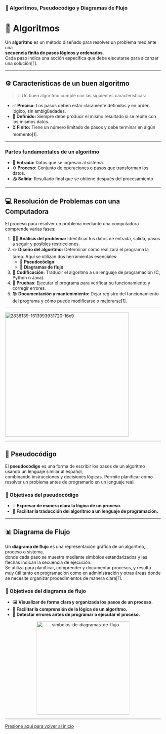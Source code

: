 ### 🔢 Algoritmos, Pseudocódigo y Diagramas de Flujo  
# 🧠 Algoritmos

Un **algoritmo** es un método diseñado para resolver un problema mediante una  
**secuencia finita de pasos lógicos y ordenados**.  
Cada paso indica una acción específica que debe ejecutarse para alcanzar una solución[1].

---

## ⚙️ Características de un buen algoritmo

> 💡 Un buen algoritmo cumple con las siguientes características:

- ✅ **Preciso:** Los pasos deben estar claramente definidos y en orden lógico, sin ambigüedades.  
- 🔁 **Definido:** Siempre debe producir el mismo resultado si se repite con los mismos datos.  
- ⏳ **Finito:** Tiene un número limitado de pasos y debe terminar en algún momento[1].

---

### Partes fundamentales de un algoritmo

- 🧩 **Entrada:** Datos que se ingresan al sistema.  
- ⚙️ **Proceso:** Conjunto de operaciones o pasos que transforman los datos.  
- 📤 **Salida:** Resultado final que se obtiene después del procesamiento.

---

## 💻 Resolución de Problemas con una Computadora

El proceso para resolver un problema mediante una computadora comprende varias fases:

1. 🕵️‍♀️ **Análisis del problema:** Identificar los datos de entrada, salida, pasos a seguir y posibles restricciones.  
2. ✏️ **Diseño del algoritmo:** Determinar cómo realizará el programa la tarea. Aquí se utilizan dos herramientas esenciales:  
   - 📜 **Pseudocódigo**  
   - 🔄 **Diagramas de flujo**  
3. 💬 **Codificación:** Traducir el algoritmo a un lenguaje de programación (C, Python o Java).  
4. 🧪 **Pruebas:** Ejecutar el programa para verificar su funcionamiento y corregir errores.  
5. 📚 **Documentación y mantenimiento:** Dejar registro del funcionamiento del programa y cómo puede modificarse o mejorarse[1].

---
<img src="https://github.com/user-attachments/assets/364e3864-4645-470b-92d3-e985558a042e" alt="2838139-1613993931720-16x9" width="400">

-------------

## 📝 Pseudocódigo

El **pseudocódigo** es una forma de escribir los pasos de un algoritmo usando un lenguaje similar al español,  
combinando instrucciones y decisiones lógicas. Permite planificar cómo resolver un problema antes de programarlo en un lenguaje real.

### 🎯 Objetivos del pseudocódigo

- 💡 **Expresar de manera clara la lógica de un proceso.**  
- 🔄 **Facilitar la traducción del algoritmo a un lenguaje de programación.**

---

## 📊 Diagrama de Flujo

Un **diagrama de flujo** es una representación gráfica de un algoritmo, proceso o sistema,  
donde cada paso se muestra mediante símbolos estandarizados y las flechas indican la secuencia de ejecución.  
Se utiliza para planificar, comprender y documentar procesos, y resulta muy útil tanto en programación como en administración y otras áreas donde se necesite organizar procedimientos de manera clara[1].

### 🎯 Objetivos del diagrama de flujo

- 🖼️ **Visualizar de forma clara y organizada los pasos de un proceso.**  
- 🔄 **Facilitar la comprensión de la lógica de un algoritmo.**  
- 🐞 **Detectar errores antes de programar o ejecutar el proceso.**

<p align="center">
  <img src="https://github.com/user-attachments/assets/c343656a-1ce9-4998-ab34-6b6d7dcc792e" 
       alt="simbolos-de-diagramas-de-flujo" 
       width="300">
</p>

---
[Presione aqui para volver al inicio](inicio.md)
